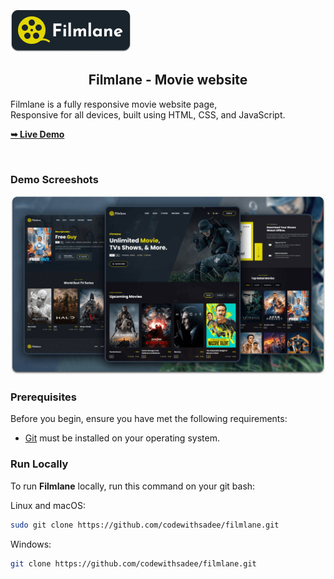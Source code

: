 <br />
  <br />
  
  <img src="./readme-images/project-logo.png" />

  <h2 align="center">Filmlane - Movie website</h2>

  Filmlane is a fully responsive movie website page, <br />Responsive for all devices, built using HTML, CSS, and JavaScript.

  <a href=" https://estrella-cutiepie.me/FilmLand1/"><strong>➥ Live Demo</strong></a>

</div>

<br />

### Demo Screeshots

![Filmlane Desktop Demo](./readme-images/desktop.png "Desktop Demo")

### Prerequisites

Before you begin, ensure you have met the following requirements:

* [Git](https://git-scm.com/downloads "Download Git") must be installed on your operating system.

### Run Locally

To run **Filmlane** locally, run this command on your git bash:

Linux and macOS:

```bash
sudo git clone https://github.com/codewithsadee/filmlane.git
```

Windows:

```bash
git clone https://github.com/codewithsadee/filmlane.git
```

